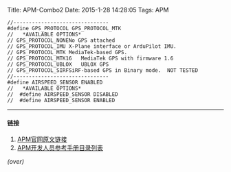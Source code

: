 Title: APM-Combo2
Date: 2015-1-28 14:28:05 
Tags: APM

<!-- PELICAN_BEGIN_SUMMARY -->
<!-- PELICAN_END_SUMMARY -->

    //-------------------------------
    #define GPS_PROTOCOL GPS_PROTOCOL_MTK
    //   *AVAILABLE OPTIONS*
    // GPS_PROTOCOL_NONENo GPS attached
    // GPS_PROTOCOL_IMU X-Plane interface or ArduPilot IMU.
    // GPS_PROTOCOL_MTK MediaTek-based GPS.
    // GPS_PROTOCOL_MTK16   MediaTek GPS with firmware 1.6
    // GPS_PROTOCOL_UBLOX   UBLOX GPS
    // GPS_PROTOCOL_SIRFSiRF-based GPS in Binary mode.  NOT TESTED
    //-------------------------------
    #define AIRSPEED_SENSOR ENABLED
    //   *AVAILABLE OPTIONS*
    //  #define AIRSPEED_SENSOR DISABLED
    //  #define AIRSPEED_SENSOR ENABLED



----------
#### 链接 ####

1. [APM官网原文链接](http://dev.ardupilot.com/wiki/combo_2/)
1. [APM开发人员参考手册目录列表]({filename}2014-08-29-APM-开发人员参考手册目录列表.md)

*(over)*